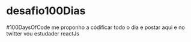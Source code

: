 # desafio100Dias
#100DaysOfCode me proponho a códificar todo o dia e postar aqui e no twitter vou estudader reactJs
